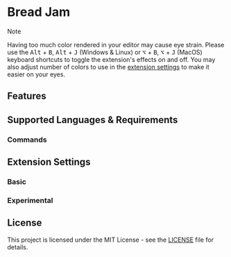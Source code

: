 # Bread Jam
<!-- Short description. See supported languages -->

<!-- GIF -->

<!-- Utilise key binding for on and off -->

> [!NOTE]  
> Having too much color rendered in your editor may cause eye strain. Please use the <kbd>Alt</kbd> + <kbd>B</kbd>, <kbd>Alt</kbd> + <kbd>J</kbd> (Windows & Linux) or <kbd>⌥</kbd> + <kbd>B</kbd>, <kbd>⌥</kbd> + <kbd>J</kbd> (MacOS) keyboard shortcuts to toggle the extension's effects on and off. You may also adjust number of colors to use in the [extension settings](#extension-settings) to make it easier on your eyes.

## Features
<!-- Render patterns -->
<!-- Preview render patterns -->

## Supported Languages & Requirements
<!-- Table of supported language -->

### Commands
<!-- The 4 command -->

## Extension Settings
### Basic

### Experimental
<!-- Subject to change in future -->

## License
This project is licensed under the MIT License - see the [LICENSE](LICENSE) file for details.